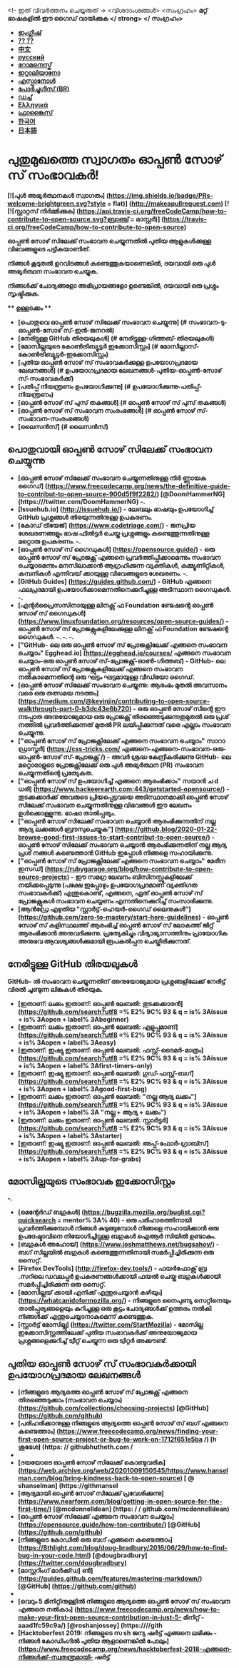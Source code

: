 <!- ഇത് വിവർത്തനം ചെയ്യരുത് ->
<വിശദാംശങ്ങൾ>
<സംഗ്രഹം>
<strong> മറ്റ് ഭാഷകളിൽ ഈ ഗൈഡ് വായിക്കുക </ strong>
</ സംഗ്രഹം>

<ul>
<li> <a href = "./ README.md "> ഇംഗ്ലീഷ് </a> </ li>
<li> <a href = "./ README-BN.md "> ⁇ ⁇ </a> </ li>
<li> <a href = "./ README-CN.md "> 中文 </a> </ li>
<li> <a href = "./ README-RU.md "> русский </a> </ li>
<li> <a href = "./ README-RO.md "> റോമനെസ്ക് </ a> </ li>
<li> <a href = "./ README-IT.md "> ഇറ്റാലിയാനോ </a> </ li>
<li> <a href = "./ README-ES.md "> എസ്പാനോൾ </ a> </ li>
<li> <a href = "./ README-pt-BR.md "> പോർച്ചുഗീസ് (BR) </ a> </ li>
<li> <a href = "./ README-DE.md "> ഡച്ച് </ a> </ li>
<li> <a href = "./ README-GR.md "> Ελληνικά </a> </ li>
<li> <a href = "./ README-FR.md "> ഫ്രാങ്കൈസ് </ a> </ li>
<li> <a href = "./ README-KO.md "> 한국어 </a> </ li>
<li> <a href = "./ README-JA.md "> 日本語 </a> </ li>
</ul>
</ വിശദാംശങ്ങൾ>
<!- ഇത് വിവർത്തനം ചെയ്യരുത് ->

# പുതുമുഖത്തെ സ്വാഗതം ഓപ്പൺ സോഴ് സ് സംഭാവകർ!

[![പുൾ അഭ്യർത്ഥനകൾ സ്വാഗതം] (https://img.shields.io/badge/PRs-welcome-brightgreen.svg?style = flat)] (http://makeapullrequest.com)
[!
[![സ്റ്റാറ്റസ് നിർമ്മിക്കുക] (https://api.travis-ci.org/freeCodeCamp/how-to-contribute-to-open-source.svg?ബ്രാഞ്ച് = മാസ്റ്റർ)] (https://travis-ci.org/freeCodeCamp/how-to-contribute-to-open-source)

ഓപ്പൺ സോഴ് സിലേക്ക് സംഭാവന ചെയ്യുന്നതിൽ പുതിയ ആളുകൾക്കുള്ള വിഭവങ്ങളുടെ പട്ടികയാണിത്.

നിങ്ങൾ കൂടുതൽ ഉറവിടങ്ങൾ കണ്ടെത്തുകയാണെങ്കിൽ, ദയവായി ഒരു പുൾ അഭ്യർത്ഥന സംഭാവന ചെയ്യുക.

നിങ്ങൾക്ക് ചോദ്യങ്ങളോ അഭിപ്രായങ്ങളോ ഉണ്ടെങ്കിൽ, ദയവായി ഒരു പ്രശ്നം സൃഷ്ടിക്കുക.

** ഉള്ളടക്കം **

- [പൊതുവെ ഓപ്പൺ സോഴ് സിലേക്ക് സംഭാവന ചെയ്യുന്നു] (# സംഭാവന-ടു-ഓപ്പൺ-സോഴ് സ്-ഇൻ-ജനറൽ)
- [നേരിട്ടുള്ള GitHub തിരയലുകൾ] (# നേരിട്ടുള്ള-ഗിത്തബ്-തിരയലുകൾ)
- [മോസില്ലയുടെ കോൺട്രിബ്യൂട്ടർ ഇക്കോസിസ്റ്റം] (# മോസില്ലാസ്-കോൺട്രിബ്യൂട്ടർ-ഇക്കോസിസ്റ്റം)
- [പുതിയ ഓപ്പൺ സോഴ് സ് സംഭാവകർക്കുള്ള ഉപയോഗപ്രദമായ ലേഖനങ്ങൾ] (# ഉപയോഗപ്രദമായ ലേഖനങ്ങൾ-പുതിയ-ഓപ്പൺ-സോഴ് സ്-സംഭാവകർക്ക്)
- [പതിപ്പ് നിയന്ത്രണം ഉപയോഗിക്കുന്നു] (# ഉപയോഗിക്കുന്നു-പതിപ്പ്-നിയന്ത്രണം)
- [ഓപ്പൺ സോഴ് സ് പുസ് തകങ്ങൾ] (# ഓപ്പൺ സോഴ് സ് പുസ് തകങ്ങൾ)
- [ഓപ്പൺ സോഴ് സ് സംഭാവന സംരംഭങ്ങൾ] (# ഓപ്പൺ സോഴ് സ്-സംഭാവന-സംരംഭങ്ങൾ)
- [ലൈസൻസ്] (# ലൈസൻസ്)

## പൊതുവായി ഓപ്പൺ സോഴ് സിലേക്ക് സംഭാവന ചെയ്യുന്നു

- [ഓപ്പൺ സോഴ് സിലേക്ക് സംഭാവന ചെയ്യുന്നതിനുള്ള നിർ ണ്ണായക ഗൈഡ്] (https://www.freecodecamp.org/news/the-definitive-guide-to-contribut-to-open-source-900d5f9f2282/) [@DoomHammerNG] (https:///twitter.com/DoomHammerNG)
  -.
- [Issuehub.io] (http://issuehub.io/) - ലേബലും ഭാഷയും ഉപയോഗിച്ച് GitHub പ്രശ്നങ്ങൾ തിരയുന്നതിനുള്ള ഉപകരണം.
- [കോഡ് ട്രിയേജ്] (https://www.codetriage.com/) - ജനപ്രിയ ശേഖരണങ്ങളും ഭാഷ ഫിൽട്ടർ ചെയ്ത പ്രശ്നങ്ങളും കണ്ടെത്തുന്നതിനുള്ള മറ്റൊരു ഉപകരണം.
  -.
- [ഓപ്പൺ സോഴ് സ് ഗൈഡുകൾ] (https://opensource.guide/) - ഒരു ഓപ്പൺ സോഴ് സ് പ്രോജക്റ്റ് എങ്ങനെ പ്രവർത്തിപ്പിക്കാമെന്നും സംഭാവന ചെയ്യാമെന്നും മനസിലാക്കാൻ ആഗ്രഹിക്കുന്ന വ്യക്തികൾ, കമ്മ്യൂണിറ്റികൾ, കമ്പനികൾ എന്നിവയ് ക്കായുള്ള വിഭവങ്ങളുടെ ശേഖരണം.
  -.
- [GitHub Guides] (https://guides.github.com/) - GitHub എങ്ങനെ ഫലപ്രദമായി ഉപയോഗിക്കാമെന്നതിനെക്കുറിച്ചുള്ള അടിസ്ഥാന ഗൈഡുകൾ.
  -.
- [എന്റർപ്രൈസസിനായുള്ള ലിനക്സ് ഫ Foundation ണ്ടേഷന്റെ ഓപ്പൺ സോഴ് സ് ഗൈഡുകൾ] (https://www.linuxfoundation.org/resources/open-source-guides/) - ഓപ്പൺ സോഴ് സ് പ്രോജക്റ്റുകളിലേക്കുള്ള ലിനക്സ് ഫ Foundation ണ്ടേഷന്റെ ഗൈഡുകൾ.
  -.
  -.
  -.
- ["GitHub- ലെ ഒരു ഓപ്പൺ സോഴ് സ് പ്രോജക്റ്റിലേക്ക് എങ്ങനെ സംഭാവന ചെയ്യാം" Egghead.io] (https://egghead.io/courses/ എങ്ങനെ സംഭാവന ചെയ്യാം-ഒരു ഓപ്പൺ സോഴ് സ്-പ്രോജക്റ്റ്-ഓൺ-ഗിത്തബ്) - GitHub- ലെ ഓപ്പൺ സോഴ് സ് പ്രോജക്റ്റുകളിലേക്ക് എങ്ങനെ സംഭാവന നൽകാമെന്നതിന്റെ ഒരു ഘട്ടം ഘട്ടമായുള്ള വീഡിയോ ഗൈഡ്.
- [ഓപ്പൺ സോഴ് സിലേക്ക് സംഭാവന ചെയ്യുന്നു: ആരംഭം മുതൽ അവസാനം വരെ ഒരു തത്സമയ നടത്തം] (https://medium.com/@kevinjin/contributing-to-open-source-walkthrough-part-0-b3dc43e6b720) - ഒരു ഓപ്പൺ സോഴ് സിന്റെ ഈ നടപ്പാത അനുയോജ്യമായ ഒരു പ്രോജക്റ്റ് തിരഞ്ഞെടുക്കുന്നതുമുതൽ ഒരു പ്രശ് നത്തിൽ പ്രവർത്തിക്കുന്നത് മുതൽ PR ലയിപ്പിക്കുന്നത് വരെ എല്ലാം സംഭാവന ചെയ്യുന്നു.
- ["ഓപ്പൺ സോഴ് സ് പ്രോജക്റ്റിലേക്ക് എങ്ങനെ സംഭാവന ചെയ്യാം" സാറാ ഡ്രാസ്നർ] (https://css-tricks.com/ എങ്ങനെ-എങ്ങനെ-സംഭാവന-ഒരു-ഓപ്പൺ-സോഴ് സ്-പ്രോജക്റ്റ് /) - അവർ ശ്രദ്ധ കേന്ദ്രീകരിക്കുന്നു GitHub- ലെ മറ്റൊരാളുടെ പ്രോജക്റ്റിലേക്ക് ഒരു പുൾ അഭ്യർത്ഥന (PR) സംഭാവന ചെയ്യുന്നതിന്റെ പ്രത്യേകത.
- ["ഓപ്പൺ സോഴ് സ് ഉപയോഗിച്ച് എങ്ങനെ ആരംഭിക്കാം" സയാൻ ച d ധരി] (https://www.hackeerearth.com:443/getstarted-opensource/) - തുടക്കക്കാർക്ക് അവരുടെ പ്രിയപ്പെട്ടവയെ അടിസ്ഥാനമാക്കി ഓപ്പൺ സോഴ് സിലേക്ക് സംഭാവന ചെയ്യുന്നതിനുള്ള വിഭവങ്ങൾ ഈ ലേഖനം ഉൾക്കൊള്ളുന്നു. ഭാഷാ താൽപ്പര്യം.
- ["ഓപ്പൺ സോഴ് സിലേക്ക് സംഭാവന ചെയ്യാൻ ആരംഭിക്കുന്നതിന് നല്ല ആദ്യ ലക്കങ്ങൾ ബ്രൗസുചെയ്യുക"] (https://github.blog/2020-01-22-browse-good-first-issues-to-start-contribut-to-open-source/) - ഓപ്പൺ സോഴ് സിലേക്ക് സംഭാവന ചെയ്യാൻ ആരംഭിക്കുന്നതിന് നല്ല ആദ്യ പ്രശ് നങ്ങൾ കണ്ടെത്താൻ GitHub ഇപ്പോൾ നിങ്ങളെ സഹായിക്കുന്നു.
- ["ഓപ്പൺ സോഴ് സ് പ്രോജക്റ്റിലേക്ക് എങ്ങനെ സംഭാവന ചെയ്യാം" മേരീന ഇസഡ്] (https://rubygarage.org/blog/how-contribute-to-open-source-projects) - ഈ സമഗ്ര ലേഖനം ബിസിനസ്സുകളിലേക്ക് നയിക്കപ്പെടുന്നു (പക്ഷേ ഇപ്പോഴും ഉപയോഗപ്രദമാണ് വ്യക്തിഗത സംഭാവകർക്ക്) എന്തുകൊണ്ട്, എങ്ങനെ, ഏത് ഓപ്പൺ സോഴ് സ് പ്രോജക്റ്റുകൾ സംഭാവന ചെയ്യണം എന്നതിനെക്കുറിച്ച് സംസാരിക്കുന്നു.
- [ആൻഡ്രേ എഴുതിയ "സ്റ്റാർട്ട്-ഹെയർ-ഗൈഡ് ലൈനുകൾ"] (https://github.com/zero-to-mastery/start-here-guidelines) -
  ഓപ്പൺ സോഴ് സ് കളിസ്ഥലത്ത് ആരംഭിച്ച് ഓപ്പൺ സോഴ് സ് ലോകത്ത് ജിറ്റ് ആരംഭിക്കാൻ അനുവദിക്കുന്നു. പ്രത്യേകിച്ചും വിദ്യാഭ്യാസത്തിനും പ്രായോഗിക അനുഭവ ആവശ്യങ്ങൾക്കുമായി രൂപകൽപ്പന ചെയ്തിരിക്കുന്നത്.

## നേരിട്ടുള്ള GitHub തിരയലുകൾ

GitHub- ൽ സംഭാവന ചെയ്യുന്നതിന് അനുയോജ്യമായ പ്രശ്നങ്ങളിലേക്ക് നേരിട്ട് വിരൽ ചൂണ്ടുന്ന ലിങ്കുകൾ തിരയുക.

- [ഇതാണ്: ലക്കം ഇതാണ്: ഓപ്പൺ ലേബൽ: തുടക്കക്കാരൻ] (https://github.com/search?utf8 =% E2% 9C% 93 & q = is% 3Aissue + is% 3Aopen + label% 3Abeginner)
- [ഇതാണ്: ലക്കം ഇതാണ്: ഓപ്പൺ ലേബൽ: എളുപ്പമാണ്] (https://github.com/search?utf8 =% E2% 9C% 93 & q = is% 3Aissue + is% 3Aopen + label% 3Aeasy)
- [ഇതാണ്: ഇഷ്യു ഇതാണ്: ഓപ്പൺ ലേബൽ: ഫസ്റ്റ്-ടൈമർ-മാത്രം] (https://github.com/search?utf8 =% E2% 9C% 93 & q = is% 3Aissue + is% 3Aopen + label% 3Afirst-timers-only)
- [ഇതാണ്: ഇഷ്യു ഇതാണ്: ഓപ്പൺ ലേബൽ: ഗുഡ്-ഫസ്റ്റ്-ബഗ്] (https://github.com/search?utf8 =% E2% 9C% 93 & q = is% 3Aissue + is% 3Aopen + label% 3Agood-first-bug)
- [ഇതാണ്: ലക്കം ഇതാണ്: ഓപ്പൺ ലേബൽ: "നല്ല ആദ്യ ലക്കം"] (https://github.com/search?utf8 =% E2% 9C% 93 & q = is% 3Aissue + is% 3Aopen + label% 3A "നല്ല + ആദ്യ + ലക്കം")
- [ഇതാണ്: ലക്കം ഇതാണ്: ഓപ്പൺ ലേബൽ: സ്റ്റാർട്ടർ] (https://github.com/search?utf8 =% E2% 9C% 93 & q = is% 3Aissue + is% 3Aopen + label% 3Astarter)
- [ഇതാണ്: ഇഷ്യു ഇതാണ്: ഓപ്പൺ ലേബൽ: അപ്പ്-ഫോർ-ഗ്രാബ്സ്] (https://github.com/search?utf8 =% E2% 9C% 93 & q = is% 3Aissue + is% 3Aopen + label% 3Aup-for-grabs)

## മോസില്ലയുടെ സംഭാവക ഇക്കോസിസ്റ്റം

-.

- [മെന്റേർഡ് ബഗുകൾ] (https://bugzilla.mozilla.org/buglist.cgi?quicksearch = mentor% 3A% 40) - ഒരു പരിഹാരത്തിനായി പ്രവർത്തിക്കുമ്പോൾ നിങ്ങൾ കുടുങ്ങുമ്പോൾ നിങ്ങളെ സഹായിക്കാൻ ഒരു ഉപദേഷ്ടാവിനെ നിയോഗിച്ചിട്ടുള്ള ബഗുകൾ ഐആർ സിയിൽ ഉണ്ടാകും.
- [ബഗുകൾ അഹോയ്] (https://www.joshmatthews.net/bugsahoy/) - ബഗ് സില്ലയിൽ ബഗുകൾ കണ്ടെത്തുന്നതിനായി സമർപ്പിച്ചിരിക്കുന്ന ഒരു സൈറ്റ്.
- [Firefox DevTools] (http://firefox-dev.tools/) - ഫയർഫോക്സ് ബ്ര .സറിലെ ഡവലപ്പർ ഉപകരണങ്ങൾക്കായി ഫയൽ ചെയ്ത ബഗുകൾക്കായി സമർപ്പിച്ചിരിക്കുന്ന ഒരു സൈറ്റ്.
- [മോസില്ലയ് ക്കായി എനിക്ക് എന്തുചെയ്യാൻ കഴിയും] (https://whatcanidoformozilla.org/) - നിങ്ങളുടെ നൈപുണ്യ സെറ്റിനെയും താൽപ്പര്യങ്ങളെയും കുറിച്ചുള്ള ഒരു കൂട്ടം ചോദ്യങ്ങൾക്ക് ഉത്തരം നൽകി നിങ്ങൾക്ക് എന്തുചെയ്യാനാകുമെന്ന് കണ്ടെത്തുക.
- [സ്റ്റാർട്ട് മോസില്ല] (https://twitter.com/StartMozilla) - മോസില്ല ഇക്കോസിസ്റ്റത്തിലേക്ക് പുതിയ സംഭാവകർക്ക് അനുയോജ്യമായ പ്രശ്നങ്ങളെക്കുറിച്ച് ട്വീറ്റ് ചെയ്യുന്ന ഒരു ട്വിറ്റർ അക്കൗണ്ട്.

## പുതിയ ഓപ്പൺ സോഴ് സ് സംഭാവകർക്കായി ഉപയോഗപ്രദമായ ലേഖനങ്ങൾ

- [നിങ്ങളുടെ ആദ്യത്തെ ഓപ്പൺ സോഴ് സ് പ്രോജക്റ്റ് എങ്ങനെ തിരഞ്ഞെടുക്കാം (സംഭാവന ചെയ്യാം) (https://github.com/collections/choosing-projects) [@GitHub] (https://github.com/github)
- [പരിഹരിക്കാനുള്ള നിങ്ങളുടെ ആദ്യത്തെ ഓപ്പൺ സോഴ് സ് ബഗ് എങ്ങനെ കണ്ടെത്താം] (https://www.freecodecamp.org/news/finding-your-first-open-source-project-or-bug-to-work-on-1712f651e5ba /) [h ശുഭേശ] (https: // githubhutheth.com /
-
- [ദയയോടെ ഓപ്പൺ സോഴ് സിലേക്ക് കൊണ്ടുവരിക] (https://web.archive.org/web/20201009150545/https://www.hanselman.com/blog/bring-kindness-back-to-open-source) [ @ shanselman] (https://githmansel
- [ആദ്യമായി ഓപ്പൺ സോഴ് സിലേക്ക് പ്രവേശിക്കുന്നു] (https://www.nearform.com/blog/getting-in-open-source-for-the-first-time/) [@mcdonnelldean] (https: / / github.com/mcdonnelldean)
- [ഓപ്പൺ സോഴ് സിലേക്ക് എങ്ങനെ സംഭാവന ചെയ്യാം] (https://opensource.guide/how-ton-contribute/) [@GitHub] (https://github.com/github)
- [നിങ്ങളുടെ കോഡിൽ ഒരു ബഗ് എങ്ങനെ കണ്ടെത്താം] (https://8thlight.com/blog/doug-bradbury/2016/06/29/how-to-find-bug-in-your-code.html) [@dougbradbury] (https://twitter.com/dougbradbury)
- [മാസ്റ്ററിംഗ് മാർക്ക്ഡ] ൺ] (https://guides.github.com/features/mastering-markdown/) [@GitHub] (https://github.com/github)
-
- [വെറും 5 മിനിറ്റിനുള്ളിൽ നിങ്ങളുടെ ആദ്യത്തെ ഓപ്പൺ സോഴ് സ് സംഭാവന എങ്ങനെ നൽകാം] (https://www.freecodecamp.org/news/how-to-make-your-first-open-source-contribution-in-just-5- മിനിറ്റ് -aaad1fc59c9a/) [@roshanjossey] (https:////gith
- [Hacktoberfest 2019: നിങ്ങളുടെ സ sh ജന്യ ഷർട്ട് എങ്ങനെ ലഭിക്കും - നിങ്ങൾ കോഡിംഗിൽ പുതിയ ആളാണെങ്കിൽ പോലും] (https://www.freecodecamp.org/news/hacktoberfest-2018-എങ്ങനെ-നിങ്ങൾക്ക്-സ്വതന്ത്രമായി- ഷർട്ട്
